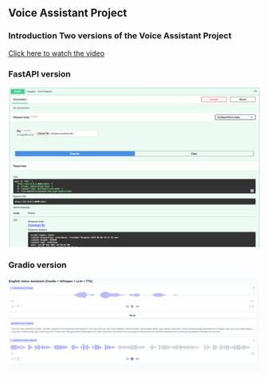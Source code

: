 ## Voice Assistant Project

### Introduction Two versions of the Voice Assistant Project
[Click here to watch the video]([FirstProject-VoiceAssistant.mp4](https://github.com/inference-ai-course/JieZhu-Homework/blob/main/class3/FirstProject-VoiceAssistant.mp4))

### FastAPI version
![My Photo](screenshots/FastAPI.PNG)

### Gradio version
![My Photo](screenshots/Gradio-Interface.PNG)
